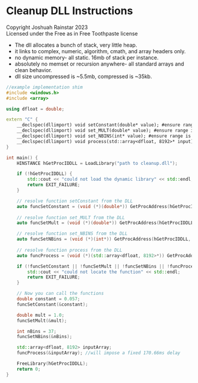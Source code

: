 # Cleanup DLL Instructions
Copyright Joshuah Rainstar 2023 \
Licensed under the Free as in Free Toothpaste license

- The dll allocates a bunch of stack, very little heap.
- it links to complex, numeric, algorithm, cmath, and array headers only. 
- no dynamic memory- all static. 16mb of stack per instance.
- absolutely no memset or recursion anywhere- all standard arrays and clean behavior.
- dll size uncompressed is ~5.5mb, compressed is ~35kb.

```cpp
//example implementation shim
#include <windows.h>
#include <array>

using dfloat = double;

extern "C" {
    __declspec(dllimport) void setConstant(double* value); #ensure range is between 0.045 and 0.085, defaults to 0.057
    __declspec(dllimport) void set_MULT(double* value); #ensure range is between 0 and 1, defaults to 1
    __declspec(dllimport) void set_NBINS(int* value); #ensure range is between 5 and 257, defaults to 37
    __declspec(dllimport) void process(std::array<dfloat, 8192>* input); #ensure sampling rate is 48k
}

int main() {
    HINSTANCE hGetProcIDDLL = LoadLibrary("path to cleanup.dll");

    if (!hGetProcIDDLL) {
        std::cout << "could not load the dynamic library" << std::endl;
        return EXIT_FAILURE;
    }

    // resolve function setConstant from the DLL
    auto funcSetConstant = (void (*)(double*)) GetProcAddress(hGetProcIDDLL, "setConstant");
    
    // resolve function set_MULT from the DLL
    auto funcSetMult = (void (*)(double*)) GetProcAddress(hGetProcIDDLL, "set_MULT");

    // resolve function set_NBINS from the DLL
    auto funcSetNBins = (void (*)(int*)) GetProcAddress(hGetProcIDDLL, "set_NBINS");
    
    // resolve function process from the DLL
    auto funcProcess = (void (*)(std::array<dfloat, 8192>*)) GetProcAddress(hGetProcIDDLL, "process");

    if (!funcSetConstant || !funcSetMult || !funcSetNBins || !funcProcess) {
        std::cout << "could not locate the function" << std::endl;
        return EXIT_FAILURE;
    }

    // Now you can call the functions
    double constant = 0.057;
    funcSetConstant(&constant);

    double mult = 1.0;
    funcSetMult(&mult);

    int nBins = 37;
    funcSetNBins(&nBins);

    std::array<dfloat, 8192> inputArray;
    funcProcess(&inputArray); //will impose a fixed 170.66ms delay

    FreeLibrary(hGetProcIDDLL);
    return 0;
}
```



